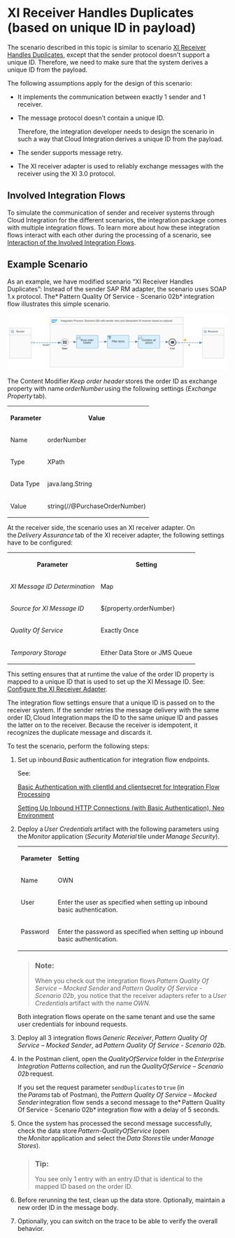 <!-- loio3add2bf66f4b45da8690a6850edbc090 -->

# XI Receiver Handles Duplicates \(based on unique ID in payload\)

The scenario described in this topic is similar to scenario [XI Receiver Handles Duplicates](xi-receiver-handles-duplicates-fcf026b.md), except that the sender protocol doesn't support a unique ID. Therefore, we need to make sure that the system derives a unique ID from the payload.

The following assumptions apply for the design of this scenario:

-   It implements the communication between exactly 1 sender and 1 receiver.
-   The message protocol doesn’t contain a unique ID.

    Therefore, the integration developer needs to design the scenario in such a way that Cloud Integration derives a unique ID from the payload.

-   The sender supports message retry.
-   The XI receiver adapter is used to reliably exchange messages with the receiver using the XI 3.0 protocol.



<a name="loio3add2bf66f4b45da8690a6850edbc090__section_lnz_nrk_gyb"/>

## Involved Integration Flows

To simulate the communication of sender and receiver systems through Cloud Integration for the different scenarios, the integration package comes with multiple integration flows. To learn more about how these integration flows interact with each other during the processing of a scenario, see [Interaction of the Involved Integration Flows](interaction-of-the-involved-integration-flows-44be68d.md).



<a name="loio3add2bf66f4b45da8690a6850edbc090__section_bqh_5nj_gyb"/>

## Example Scenario

As an example, we have modified scenario “XI Receiver Handles Duplicates”: Instead of the sender SAP RM adapter, the scenario uses SOAP 1.x protocol. The* Pattern Quality Of Service - Scenario 02b* integration flow illustrates this simple scenario.

![](images/PatternQualityOfService_Scenario02b_3075983.png)

The Content Modifier *Keep order header* stores the order ID as exchange property with name *orderNumber* using the following settings \(*Exchange Property* tab\).


<table>
<tr>
<th valign="top">

Parameter



</th>
<th valign="top">

Value



</th>
</tr>
<tr>
<td valign="top">

Name



</td>
<td valign="top">

orderNumber



</td>
</tr>
<tr>
<td valign="top">

Type



</td>
<td valign="top">

XPath



</td>
</tr>
<tr>
<td valign="top">

Data Type



</td>
<td valign="top">

java.lang.String



</td>
</tr>
<tr>
<td valign="top">

Value



</td>
<td valign="top">

string\(//@PurchaseOrderNumber\)



</td>
</tr>
</table>

At the receiver side, the scenario uses an XI receiver adapter. On the *Delivery Assurance* tab of the XI receiver adapter, the following settings have to be configured:


<table>
<tr>
<th valign="top">

Parameter



</th>
<th valign="top">

Setting



</th>
</tr>
<tr>
<td valign="top">

*XI Message ID Determination*



</td>
<td valign="top">

Map



</td>
</tr>
<tr>
<td valign="top">

*Source for XI Message ID*



</td>
<td valign="top">

$\{property.orderNumber\}



</td>
</tr>
<tr>
<td valign="top">

*Quality Of Service* 



</td>
<td valign="top">

Exactly Once



</td>
</tr>
<tr>
<td valign="top">

*Temporary Storage*



</td>
<td valign="top">

Either Data Store or JMS Queue



</td>
</tr>
</table>

This setting ensures that at runtime the value of the order ID property is mapped to a unique ID that is used to set up the XI Message ID. See: [Configure the XI Receiver Adapter](configure-the-xi-receiver-adapter-5d2670f.md).

The integration flow settings ensure that a unique ID is passed on to the receiver system. If the sender retries the message delivery with the same order ID, Cloud Integration maps the ID to the same unique ID and passes the latter on to the receiver. Because the receiver is idempotent, it recognizes the duplicate message and discards it.

To test the scenario, perform the following steps:

1.  Set up inbound *Basic* authentication for integration flow endpoints.

    See:

    [Basic Authentication with clientId and clientsecret for Integration Flow Processing](../ConnectionSetup/basic-authentication-with-clientid-and-clientsecret-for-integration-flow-processing-647eeb3.md)

    [Setting Up Inbound HTTP Connections \(with Basic Authentication\), Neo Environment](../ConnectionSetup/setting-up-inbound-http-connections-with-basic-authentication-neo-environment-391c45c.md) 

2.  Deploy a *User Credentials* artifact with the following parameters using the *Monitor* application \(*Security Material* tile under *Manage Security*\).


    <table>
    <tr>
    <th valign="top">

    Parameter


    
    </th>
    <th valign="top">

    Setting


    
    </th>
    </tr>
    <tr>
    <td valign="top">
    
    Name


    
    </td>
    <td valign="top">
    
    OWN


    
    </td>
    </tr>
    <tr>
    <td valign="top">
    
    User


    
    </td>
    <td valign="top">
    
    Enter the user as specified when setting up inbound basic authentication.


    
    </td>
    </tr>
    <tr>
    <td valign="top">
    
    Password


    
    </td>
    <td valign="top">
    
    Enter the password as specified when setting up inbound basic authentication.


    
    </td>
    </tr>
    </table>
    
    > ### Note:  
    > When you check out the integration flows *Pattern Quality Of Service – Mocked Sender* and *Pattern Quality Of Service - Scenario 02b*, you notice that the receiver adapters refer to a *User Credentials* artifact with the name *OWN*.

    Both integration flows operate on the same tenant and use the same user credentials for inbound requests.

3.  Deploy all 3 integration flows *Generic Receiver*, *Pattern Quality Of Service – Mocked Sender*, ad *Pattern Quality Of Service - Scenario 02b*.
4.  In the Postman client, open the *QualityOfService* folder in the *Enterprise Integration Patterns* collection, and run the *QualityOfService – Scenario 02b* request.

    If you set the request parameter `sendDuplicates` to `true` \(in the *Params* tab of Postman\), the *Pattern Quality Of Service – Mocked Sender* integration flow sends a second message to the* Pattern Quality Of Service - Scenario 02b* integration flow with a delay of 5 seconds.

5.  Once the system has processed the second message successfully, check the data store *Pattern-QualityOfService* \(open the *Monitor* application and select the *Data Stores* tile under *Manage Stores*\).

    > ### Tip:  
    > You see only 1 entry with an entry *ID* that is identical to the mapped ID based on the order ID.

6.  Before rerunning the test, clean up the data store. Optionally, maintain a new order ID in the message body.

7.  Optionally, you can switch on the trace to be able to verify the overall behavior.

